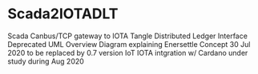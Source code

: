 # Scada2IOTADLT
Scada Canbus/TCP gateway to IOTA Tangle Distributed Ledger Interface 
Deprecated UML Overview Diagram explaining Enersettle Concept 30 Jul 2020 
to be replaced by 0.7 version IoT IOTA intgration w/ Cardano under study during Aug 2020
